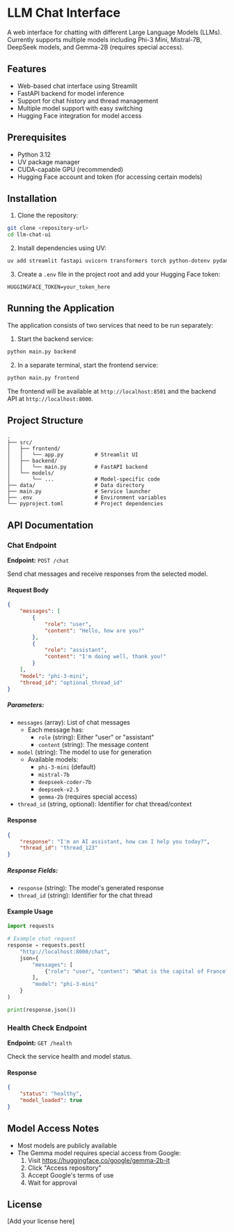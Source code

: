 # LLM Chat Interface

A web interface for chatting with different Large Language Models (LLMs). Currently supports multiple models including Phi-3 Mini, Mistral-7B, DeepSeek models, and Gemma-2B (requires special access).

## Features

- Web-based chat interface using Streamlit
- FastAPI backend for model inference
- Support for chat history and thread management
- Multiple model support with easy switching
- Hugging Face integration for model access

## Prerequisites

- Python 3.12
- UV package manager
- CUDA-capable GPU (recommended)
- Hugging Face account and token (for accessing certain models)

## Installation

1. Clone the repository:
```bash
git clone <repository-url>
cd llm-chat-ui
```

2. Install dependencies using UV:
```bash
uv add streamlit fastapi uvicorn transformers torch python-dotenv pydantic huggingface-hub
```

3. Create a `.env` file in the project root and add your Hugging Face token:
```
HUGGINGFACE_TOKEN=your_token_here
```

## Running the Application

The application consists of two services that need to be run separately:

1. Start the backend service:
```bash
python main.py backend
```

2. In a separate terminal, start the frontend service:
```bash
python main.py frontend
```

The frontend will be available at `http://localhost:8501` and the backend API at `http://localhost:8000`.

## Project Structure

```
.
├── src/
│   ├── frontend/
│   │   └── app.py          # Streamlit UI
│   ├── backend/
│   │   └── main.py         # FastAPI backend
│   └── models/
│       └── ...             # Model-specific code
├── data/                   # Data directory
├── main.py                 # Service launcher
├── .env                    # Environment variables
└── pyproject.toml          # Project dependencies
```

## API Documentation

### Chat Endpoint

**Endpoint:** `POST /chat`

Send chat messages and receive responses from the selected model.

#### Request Body

```json
{
    "messages": [
        {
            "role": "user",
            "content": "Hello, how are you?"
        },
        {
            "role": "assistant",
            "content": "I'm doing well, thank you!"
        }
    ],
    "model": "phi-3-mini",
    "thread_id": "optional_thread_id"
}
```

##### Parameters:

- `messages` (array): List of chat messages
  - Each message has:
    - `role` (string): Either "user" or "assistant"
    - `content` (string): The message content
- `model` (string): The model to use for generation
  - Available models:
    - `phi-3-mini` (default)
    - `mistral-7b`
    - `deepseek-coder-7b`
    - `deepseek-v2.5`
    - `gemma-2b` (requires special access)
- `thread_id` (string, optional): Identifier for chat thread/context

#### Response

```json
{
    "response": "I'm an AI assistant, how can I help you today?",
    "thread_id": "thread_123"
}
```

##### Response Fields:

- `response` (string): The model's generated response
- `thread_id` (string): Identifier for the chat thread

#### Example Usage

```python
import requests

# Example chat request
response = requests.post(
    "http://localhost:8000/chat",
    json={
        "messages": [
            {"role": "user", "content": "What is the capital of France?"}
        ],
        "model": "phi-3-mini"
    }
)

print(response.json())
```

### Health Check Endpoint

**Endpoint:** `GET /health`

Check the service health and model status.

#### Response

```json
{
    "status": "healthy",
    "model_loaded": true
}
```

## Model Access Notes

- Most models are publicly available
- The Gemma model requires special access from Google:
  1. Visit https://huggingface.co/google/gemma-2b-it
  2. Click "Access repository"
  3. Accept Google's terms of use
  4. Wait for approval

## License

[Add your license here]
